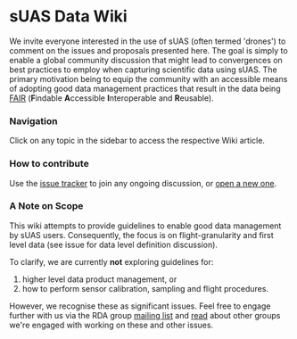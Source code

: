 # sUAS Data Wiki
We invite everyone interested in the use of sUAS (often termed 'drones') to comment on the issues and proposals presented here.  The goal is simply to enable a global community discussion that might lead to convergences on best practices to employ when capturing scientific data using sUAS.  The primary motivation being to equip the community with an accessible means of adopting good data management practices that result in the data being [FAIR](https://www.force11.org/group/fairgroup/fair) (**F**indable **A**ccessible **I**nteroperable and **R**eusable).

### Navigation
Click on any topic in the sidebar to access the respective Wiki article.

### How to contribute
Use the [issue tracker](https://github.com/RDA-sUAS-Data-IG/sUASData/issues) to join any ongoing discussion, or [open a new one](https://github.com/RDA-sUAS-Data-IG/sUASData/issues/new).

### A Note on Scope
This wiki attempts to provide guidelines to enable good data management by sUAS users.  Consequently, the focus is on flight-granularity and first level data (see issue for data level definition discussion).

To clarify, we are currently **not** exploring guidelines for:
1. higher level data product management, or
1. how to perform sensor calibration, sampling and flight procedures.

However, we recognise these as significant issues. Feel free to engage further with us via the RDA group [mailing list](https://www.rd-alliance.org/groups/small-unmanned-aircraft-systems%E2%80%99-data-ig) and [read](https://www.rd-alliance.org/blogs/drones-emerging-scientific-tools-trade.html) about other groups we're engaged with working on these and other issues.
